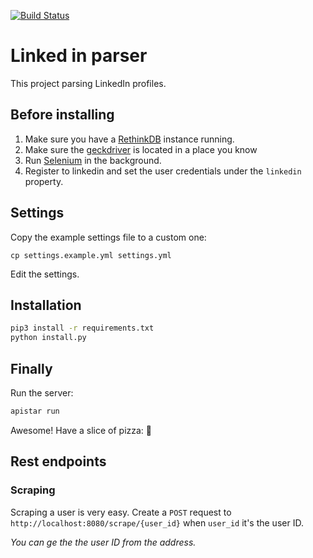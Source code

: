 [![Build Status](https://travis-ci.org/RoySegall/linkedin-python-parser.svg?branch=master)](https://travis-ci.org/RoySegall/linkedin-python-parser)

# Linked in parser

This project parsing LinkedIn profiles.

## Before installing

1. Make sure you have a [RethinkDB](https://www.rethinkdb.com) instance running.
2. Make sure the [geckdriver](https://github.com/mozilla/geckodriver) is located in a place you know
3. Run [Selenium](http://www.seleniumhq.org/) in the background.
4. Register to linkedin and set the user credentials under the
`linkedin` property.

## Settings
Copy the example settings file to a custom one:

`cp settings.example.yml settings.yml`

Edit the settings.

## Installation
```bash
pip3 install -r requirements.txt
python install.py
```

## Finally
Run the server:
```bash
apistar run
```

Awesome! Have a slice of pizza: :pizza:

## Rest endpoints

### Scraping
Scraping a user is very easy. Create a `POST` request to
`http://localhost:8080/scrape/{user_id}` when `user_id` it's the user
ID.

*You can ge the the user ID from the address.*
